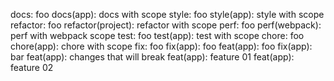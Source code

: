 docs: foo
docs(app): docs with scope
style: foo
style(app): style with scope
refactor: foo
refactor(project): refactor with scope
perf: foo
perf(webpack): perf with webpack scope
test: foo
test(app): test with scope
chore: foo
chore(app): chore with scope
fix: foo
fix(app): foo
feat(app): foo
fix(app): bar
feat(app): changes that will break
feat(app): feature 01
feat(app): feature 02

